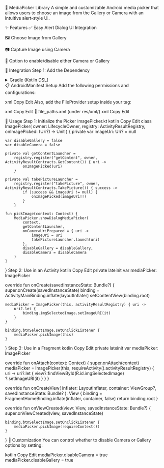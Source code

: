 📸 MediaPicker Library
A simple and customizable Android media picker that allows users to choose an image from the Gallery or Camera with an intuitive alert-style UI.

✨ Features
✅ Easy Alert Dialog UI Integration

🖼️ Choose Image from Gallery

📷 Capture Image using Camera

🔀 Option to enable/disable either Camera or Gallery

🚀 Integration
Step 1: Add the Dependency
<details> <summary>Gradle (Kotlin DSL)</summary>
kotlin
Copy
Edit
dependencies {
    implementation("com.github.Rohan-u:MediaPicker:v1.0.3")
}
</details>
📋 AndroidManifest Setup
Add the following permissions and configurations:

xml
Copy
Edit
<uses-feature android:name="android.hardware.camera" android:required="false" />
<uses-permission android:name="android.permission.CAMERA" />
<uses-permission android:name="android.permission.READ_EXTERNAL_STORAGE" android:maxSdkVersion="32" />
<uses-permission android:name="android.permission.WRITE_EXTERNAL_STORAGE" android:maxSdkVersion="28" />
Also, add the FileProvider setup inside your <application> tag:

xml
Copy
Edit
<provider
android:name="androidx.core.content.FileProvider"
android:authorities="${applicationId}.fileprovider"
android:exported="false"
android:grantUriPermissions="true">
<meta-data
android:name="android.support.FILE_PROVIDER_PATHS"
android:resource="@xml/file_paths" />
</provider>
📁 file_paths.xml (under res/xml/)
xml
Copy
Edit
<?xml version="1.0" encoding="utf-8"?>
<paths xmlns:android="http://schemas.android.com/apk/res/android">
    <external-files-path name="my_images" path="Pictures/" />
</paths>
🧠 Usage
Step 1: Initialize the Picker
ImagePicker.kt
kotlin
Copy
Edit
class ImagePicker(
    owner: LifecycleOwner,
    registry: ActivityResultRegistry,
    onImagePicked: (Uri?) -> Unit
) {
    private var imageUri: Uri? = null

    var disableGallery = false
    var disableCamera = false

    private val getContentLauncher =
        registry.register("getContent", owner, ActivityResultContracts.GetContent()) { uri ->
            onImagePicked(uri)
        }

    private val takePictureLauncher =
        registry.register("takePicture", owner, ActivityResultContracts.TakePicture()) { success ->
            if (success && imageUri != null) {
                onImagePicked(imageUri!!)
            }
        }

    fun pickImage(context: Context) {
        MediaPicker.showDialogMediaPicker(
            context,
            getContentLauncher,
            onCameraUriPrepared = { uri ->
                imageUri = uri
                takePictureLauncher.launch(uri)
            },
            disableGallery = disableGallery,
            disableCamera = disableCamera
        )
    }
}
Step 2: Use in an Activity
kotlin
Copy
Edit
private lateinit var mediaPicker: ImagePicker

override fun onCreate(savedInstanceState: Bundle?) {
super.onCreate(savedInstanceState)
binding = ActivityMainBinding.inflate(layoutInflater)
setContentView(binding.root)

    mediaPicker = ImagePicker(this, activityResultRegistry) { uri ->
        uri?.let {
            binding.imgSelectedImage.setImageURI(it)
        }
    }

    binding.btnSelectImage.setOnClickListener {
        mediaPicker.pickImage(this)
    }
}
Step 3: Use in a Fragment
kotlin
Copy
Edit
private lateinit var mediaPicker: ImagePicker

override fun onAttach(context: Context) {
super.onAttach(context)
mediaPicker = ImagePicker(this, requireActivity().activityResultRegistry) { uri ->
uri?.let {
view?.findViewById<AppCompatImageView>(R.id.imgSelectedImage)
?.setImageURI(it)
}
}
}

override fun onCreateView(
inflater: LayoutInflater, container: ViewGroup?,
savedInstanceState: Bundle?
): View {
binding = FragmentHomeBinding.inflate(inflater, container, false)
return binding.root
}

override fun onViewCreated(view: View, savedInstanceState: Bundle?) {
super.onViewCreated(view, savedInstanceState)

    binding.btnSelectImage.setOnClickListener {
        mediaPicker.pickImage(requireContext())
    }
}
🔧 Customization
You can control whether to disable Camera or Gallery options by setting:

kotlin
Copy
Edit
mediaPicker.disableCamera = true
mediaPicker.disableGallery = true
